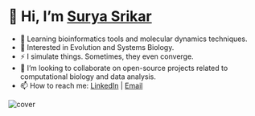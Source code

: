 # 👋 Hi, I’m [Surya Srikar](https://github.com/kssrikar4 )

- 🌱 Learning bioinformatics tools and molecular dynamics techniques.
- 👀 Interested in Evolution and Systems Biology.
- ⚡ I simulate things. Sometimes, they even converge.
- 💞️ I’m looking to collaborate on open-source projects related to computational biology and data analysis.
- 📫 How to reach me: [LinkedIn](https://www.linkedin.com/in/k-surya-srikar/) | [Email](mailto:kssrikar4@gmail.com)


![cover](https://wallpapers-clan.com/wp-content/uploads/2024/03/batman-rain-gif-preview-desktop-wallpaper.gif)

<!---
kssrikar4/kssrikar4 is a ✨ special ✨ repository because its `README.md` (this file) appears on your GitHub profile.
You can click the Preview link to take a look at your changes.
--->
